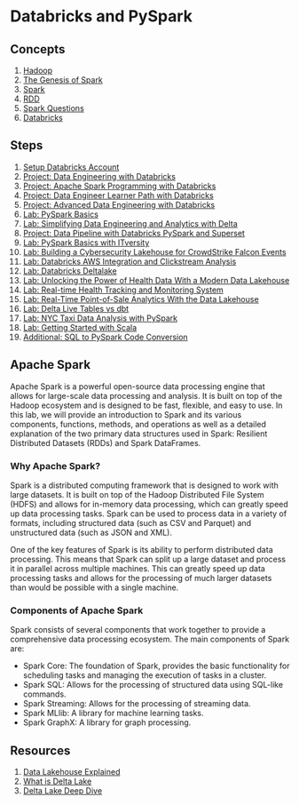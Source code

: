 # Databricks and PySpark

## Concepts

1. [Hadoop](./hadoop.md)
1. [The Genesis of Spark](./spark-origin.md)
1. [Spark](./spark.md)
1. [RDD](./rdd.md)
1. [Spark Questions](./spark-questions.md)
1. [Databricks](./databricks.md)

## Steps

1. [Setup Databricks Account](./setup.md)
1. [Project: Data Engineering with Databricks](./project-databricks-de/)
1. [Project: Apache Spark Programming with Databricks](./project-bedbricks/)
1. [Project: Data Engineer Learner Path with Databricks](./project-learnerbricks/)
1. [Project: Advanced Data Engineering with Databricks](./project-advancedbricks/)
1. [Lab: PySpark Basics](./lab-pyspark-basics/)
1. [Lab: Simplifying Data Engineering and Analytics with Delta](./lab-loan-application/)
1. [Project: Data Pipeline with Databricks PySpark and Superset](./project-databricks-superset/)
1. [Lab: PySpark Basics with ITversity](./lab-pyspark-itversity/)
1. [Lab: Building a Cybersecurity Lakehouse for CrowdStrike Falcon Events](./lab-cybersecurity-databricks/)
1. [Lab: Databricks AWS Integration and Clickstream Analysis](./lab-databricks-clickstream/)
1. [Lab: Databricks Deltalake](./lab-databricks-deltalake/)
1. [Lab: Unlocking the Power of Health Data With a Modern Data Lakehouse](./lab-healthcare-databricks/)
1. [Lab: Real-time Health Tracking and Monitoring System](./lab-iot-health-tracker/)
1. [Lab: Real-Time Point-of-Sale Analytics With the Data Lakehouse](./lab-retail-pos-databricks/)
1. [Lab: Delta Live Tables vs dbt](./lab-dlt-dbt/)
1. [Lab: NYC Taxi Data Analysis with PySpark](./lab-pyspark-nyctaxi/)
1. [Lab: Getting Started with Scala](./lab-scala-getting-started/)
1. [Additional: SQL to PySpark Code Conversion](./lab-sql-to-pyspark/)

## Apache Spark

Apache Spark is a powerful open-source data processing engine that allows for large-scale data processing and analysis. It is built on top of the Hadoop ecosystem and is designed to be fast, flexible, and easy to use. In this lab, we will provide an introduction to Spark and its various components, functions, methods, and operations as well as a detailed explanation of the two primary data structures used in Spark: Resilient Distributed Datasets (RDDs) and Spark DataFrames.

### Why Apache Spark?

Spark is a distributed computing framework that is designed to work with large datasets. It is built on top of the Hadoop Distributed File System (HDFS) and allows for in-memory data processing, which can greatly speed up data processing tasks. Spark can be used to process data in a variety of formats, including structured data (such as CSV and Parquet) and unstructured data (such as JSON and XML).

One of the key features of Spark is its ability to perform distributed data processing. This means that Spark can split up a large dataset and process it in parallel across multiple machines. This can greatly speed up data processing tasks and allows for the processing of much larger datasets than would be possible with a single machine.

### Components of Apache Spark

Spark consists of several components that work together to provide a comprehensive data processing ecosystem. The main components of Spark are:

-   Spark Core: The foundation of Spark, provides the basic functionality for scheduling tasks and managing the execution of tasks in a cluster.
-   Spark SQL: Allows for the processing of structured data using SQL-like commands.
-   Spark Streaming: Allows for the processing of streaming data.
-   Spark MLlib: A library for machine learning tasks.
-   Spark GraphX: A library for graph processing.

## Resources

1. [Data Lakehouse Explained](https://youtu.be/yumysN3XwbQ)
1. [What is Delta Lake](https://youtu.be/PftRBoqjhZM)
1. [Delta Lake Deep Dive](https://youtu.be/BMO90DI82Dc)